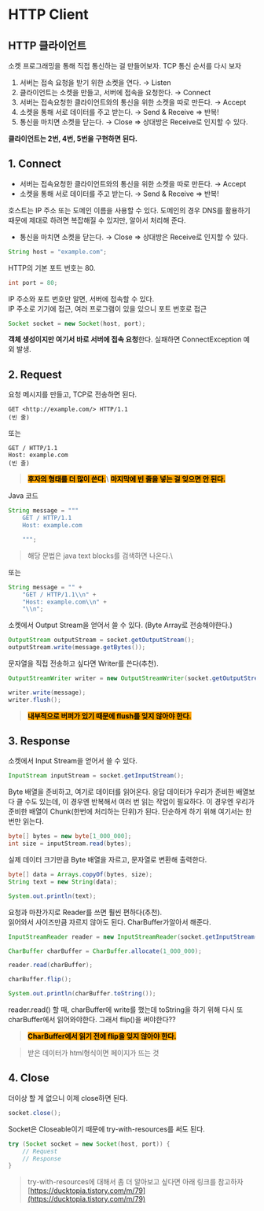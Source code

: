 # HTTP Client



## HTTP 클라이언트

소켓 프로그래밍을 통해 직접 통신하는 걸 만들어보자. TCP 통신 순서를 다시 보자

1. 서버는 접속 요청을 받기 위한 소켓을 연다. → Listen
2. 클라이언트는 소켓을 만들고, 서버에 접속을 요청한다. → Connect
3. 서버는 접속요청한 클라이언트와의 통신을 위한 소켓을 따로 만든다. → Accept
4. 소켓을 통해 서로 데이터를 주고 받는다. → Send & Receive ⇒ 반복!
5. 통신을 마치면 소켓을 닫는다. → Close ⇒ 상대방은 Receive로 인지할 수 있다.

**클라이언트는 2번, 4번, 5번을 구현하면 된다.**

## 1. Connect

* 서버는 접속요청한 클라이언트와의 통신을 위한 소켓을 따로 만든다. → Accept
* 소켓을 통해 서로 데이터를 주고 받는다. → Send & Receive ⇒ 반복!

호스트는 IP 주소 또는 도메인 이름을 사용할 수 있다. 도메인의 경우 DNS를 활용하기 때문에 제대로 하려면 복잡해질 수 있지만, 알아서 처리해 준다.

* 통신을 마치면 소켓을 닫는다. → Close ⇒ 상대방은 Receive로 인지할 수 있다.

```java
String host = "example.com";
```

HTTP의 기본 포트 번호는 80.

```java
int port = 80;
```

IP 주소와 포트 번호만 알면, 서버에 접속할 수 있다.\
IP 주소로 기기에 접근, 여러 프로그램이 있을 있으니 포트 번호로 접근

```java
Socket socket = new Socket(host, port);
```

**객체 생성이지만 여기서 바로 서버에 접속 요청**한다. 실패하면 ConnectException 예외 발생.

## 2. Request

요청 메시지를 만들고, TCP로 전송하면 된다.

```
GET <http://example.com/> HTTP/1.1
(빈 줄)
```

또는

```
GET / HTTP/1.1
Host: example.com
(빈 줄)
```



> <mark style="background-color:orange;">**후자의 형태를 더 많이 쓴다.**</mark>\ <mark style="background-color:orange;">**마지막에 빈 줄을 넣는 걸 잊으면 안 된다.**</mark>

Java 코드

```java
String message = """
	GET / HTTP/1.1
	Host: example.com

	""";
```

> 해당 문법은 java text blocks를 검색하면 나온다.\
>

또는

```java
String message = "" +
	"GET / HTTP/1.1\\n" +
	"Host: example.com\\n" +
	"\\n";
```

소켓에서 Output Stream을 얻어서 쓸 수 있다. (Byte Array로 전송해야한다.)

```java
OutputStream outputStream = socket.getOutputStream();
outputStream.write(message.getBytes());
```

문자열을 직접 전송하고 싶다면 Writer를 쓴다(추천).

```java
OutputStreamWriter writer = new OutputStreamWriter(socket.getOutputStream());

writer.write(message);
writer.flush();
```

> &#x20;<mark style="background-color:orange;">**내부적으로 버퍼가 있기 때문에 flush를 잊지 않아야 한다.**</mark>

## 3. Response

소켓에서 Input Stream을 얻어서 쓸 수 있다.

```java
InputStream inputStream = socket.getInputStream();
```

Byte 배열을 준비하고, 여기로 데이터를 읽어온다. 응답 데이터가 우리가 준비한 배열보다 클 수도 있는데, 이 경우엔 반복해서 여러 번 읽는 작업이 필요하다. 이 경우엔 우리가 준비한 배열이 Chunk(한번에 처리하는 단위)가 된다. 단순하게 하기 위해 여기서는 한번만 읽는다.

```java
byte[] bytes = new byte[1_000_000];
int size = inputStream.read(bytes);
```

실제 데이터 크기만큼 Byte 배열을 자르고, 문자열로 변환해 출력한다.

```java
byte[] data = Arrays.copyOf(bytes, size);
String text = new String(data);

System.out.println(text);
```

요청과 마찬가지로 Reader를 쓰면 훨씬 편하다(추천).\
읽어와서 사이즈만큼 자르지 않아도 된다. CharBuffer가알아서 해준다.

```java
InputStreamReader reader = new InputStreamReader(socket.getInputStream());

CharBuffer charBuffer = CharBuffer.allocate(1_000_000);

reader.read(charBuffer);

charBuffer.flip();

System.out.println(charBuffer.toString());
```

reader.read() 할 때, charBuffer에 write를 했는데 toString을 하기 위해 다시 또 charBuffer에서 읽어와야한다. 그래서 flip()을 써야한다??

> <mark style="background-color:orange;">**CharBuffer에서 읽기 전에 flip을 잊지 않아야 한다.**</mark>

> 받은 데이터가 html형식이면 페이지가 뜨는 것

## 4. Close

더이상 할 게 없으니 이제 close하면 된다.

```java
socket.close();
```

Socket은 Closeable이기 때문에 try-with-resources를 써도 된다.

```java
try (Socket socket = new Socket(host, port)) {
	// Request
	// Response
}
```

> try-with-resources에 대해서 좀 더 알아보고 싶다면 아래 링크를 참고하자\
> [https://ducktopia.tistory.com/m/79](https://ducktopia.tistory.com/m/79)

